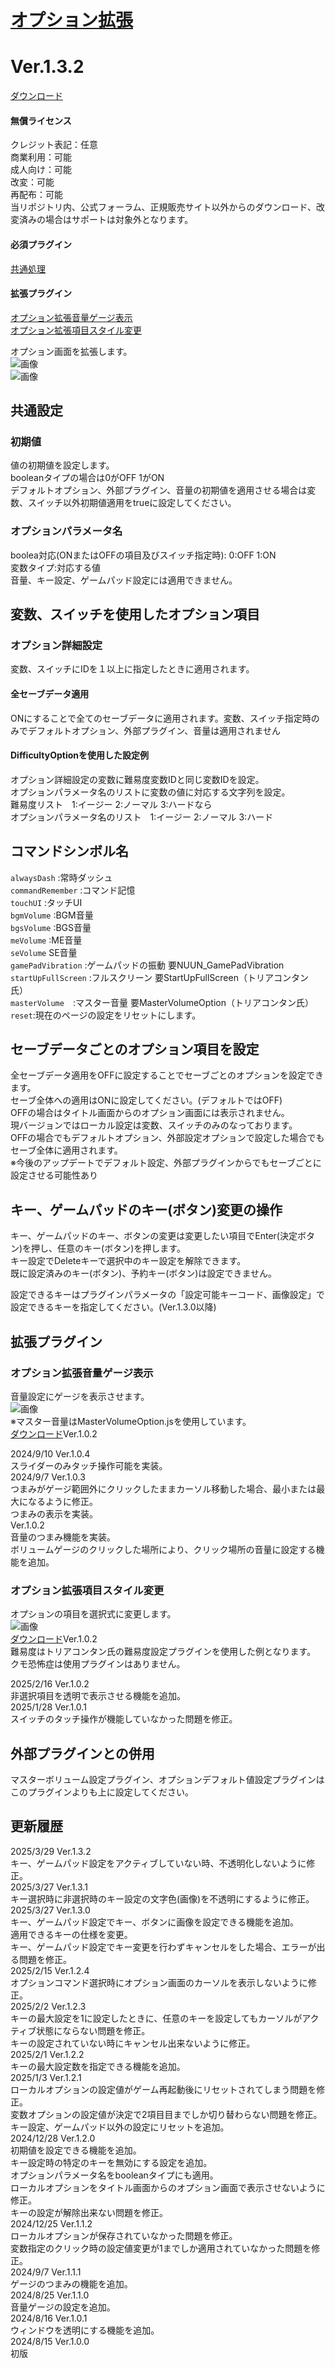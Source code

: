 # [オプション拡張](https://raw.githubusercontent.com/nuun888/MZ/master/NUUN_OptionEx.js)
# Ver.1.3.2
[ダウンロード](https://raw.githubusercontent.com/nuun888/MZ/master/NUUN_OptionEx.js)  
#### 無償ライセンス
クレジット表記：任意  
商業利用：可能  
成人向け：可能  
改変：可能  
再配布：可能  
当リポジトリ内、公式フォーラム、正規販売サイト以外からのダウンロード、改変済みの場合はサポートは対象外となります。  
#### 必須プラグイン
[共通処理](https://github.com/nuun888/MZ/blob/master/README/Base.md)  
#### 拡張プラグイン
[オプション拡張音量ゲージ表示](https://github.com/nuun888/MZ/blob/master/NUUN_OptionEx_2.js)  
[オプション拡張項目スタイル変更](https://github.com/nuun888/MZ/blob/master/NUUN_OptionEx_3.js)  

オプション画面を拡張します。  
![画像](img/OptionEx1.png)  
![画像](img/OptionEx2.png)  

## 共通設定

### 初期値
値の初期値を設定します。  
booleanタイプの場合は0がOFF 1がON  
デフォルトオプション、外部プラグイン、音量の初期値を適用させる場合は変数、スイッチ以外初期値適用をtrueに設定してください。  

### オプションパラメータ名
boolea対応(ONまたはOFFの項目及びスイッチ指定時): 0:OFF 1:ON  
変数タイプ:対応する値  
音量、キー設定、ゲームパッド設定には適用できません。  

## 変数、スイッチを使用したオプション項目
### オプション詳細設定
変数、スイッチにIDを１以上に指定したときに適用されます。  

#### 全セーブデータ適用
ONにすることで全てのセーブデータに適用されます。変数、スイッチ指定時のみでデフォルトオプション、外部プラグイン、音量は適用されません  

#### DifficultyOptionを使用した設定例
オプション詳細設定の変数に難易度変数IDと同じ変数IDを設定。  
オプションパラメータ名のリストに変数の値に対応する文字列を設定。  
難易度リスト　1:イージー 2:ノーマル 3:ハードなら  
オプションパラメータ名のリスト　1:イージー 2:ノーマル 3:ハード  

## コマンドシンボル名
`alwaysDash` :常時ダッシュ  
`commandRemember` :コマンド記憶  
`touchUI` :タッチUI  
`bgmVolume` :BGM音量  
`bgsVolume` :BGS音量  
`meVolume` :ME音量  
`seVolume` SE音量  
`gamePadVibration` :ゲームパッドの振動 要NUUN_GamePadVibration  
`startUpFullScreen` :フルスクリーン 要StartUpFullScreen（トリアコンタン氏）  
`masterVolume`　:マスター音量 要MasterVolumeOption（トリアコンタン氏）  
`reset`:現在のページの設定をリセットにします。  

## セーブデータごとのオプション項目を設定
全セーブデータ適用をOFFに設定することでセーブごとのオプションを設定できます。  
セーブ全体への適用はONに設定してください。(デフォルトではOFF)  
OFFの場合はタイトル画面からのオプション画面には表示されません。  
現バージョンではローカル設定は変数、スイッチのみのなっております。  
OFFの場合でもデフォルトオプション、外部設定オプションで設定した場合でもセーブ全体に適用されます。  
※今後のアップデートでデフォルト設定、外部プラグインからでもセーブごとに設定させる可能性あり  

## キー、ゲームパッドのキー(ボタン)変更の操作
キー、ゲームパッドのキー、ボタンの変更は変更したい項目でEnter(決定ボタン)を押し、任意のキー(ボタン)を押します。  
キー設定でDeleteキーで選択中のキー設定を解除できます。  
既に設定済みのキー(ボタン)、予約キー(ボタン)は設定できません。  

設定できるキーはプラグインパラメータの「設定可能キーコード、画像設定」で設定できるキーを指定してください。(Ver.1.3.0以降)  

## 拡張プラグイン
### オプション拡張音量ゲージ表示
音量設定にゲージを表示させます。  
![画像](img/OptionEx3.png)  
※マスター音量はMasterVolumeOption.jsを使用しています。  
[ダウンロード](https://github.com/nuun888/MZ/blob/master/NUUN_OptionEx_2.js)Ver.1.0.2  

2024/9/10 Ver.1.0.4  
スライダーのみタッチ操作可能を実装。  
2024/9/7 Ver.1.0.3  
つまみがゲージ範囲外にクリックしたままカーソル移動した場合、最小または最大になるように修正。  
つまみの表示を実装。  
Ver.1.0.2   
音量のつまみ機能を実装。  
ボリュームゲージのクリックした場所により、クリック場所の音量に設定する機能を追加。  

### オプション拡張項目スタイル変更
オプションの項目を選択式に変更します。  
![画像](img/OptionEx4.png)  
[ダウンロード](https://github.com/nuun888/MZ/blob/master/NUUN_OptionEx_3.js)Ver.1.0.2  
難易度はトリアコンタン氏の難易度設定プラグインを使用した例となります。  
クモ恐怖症は使用プラグインはありません。  

2025/2/16 Ver.1.0.2  
非選択項目を透明で表示させる機能を追加。  
2025/1/28 Ver.1.0.1  
スイッチのタッチ操作が機能していなかった問題を修正。  

## 外部プラグインとの併用
マスターボリューム設定プラグイン、オプションデフォルト値設定プラグインはこのプラグインよりも上に設定してください。  

## 更新履歴
2025/3/29 Ver.1.3.2  
キー、ゲームパッド設定をアクティブしていない時、不透明化しないように修正。  
2025/3/27 Ver.1.3.1  
キー選択時に非選択時のキー設定の文字色(画像)を不透明にするように修正。  
2025/3/27 Ver.1.3.0  
キー、ゲームパッド設定でキー、ボタンに画像を設定できる機能を追加。  
適用できるキーの仕様を変更。  
キー、ゲームパッド設定でキー変更を行わずキャンセルをした場合、エラーが出る問題を修正。  
2025/2/15 Ver.1.2.4  
オプションコマンド選択時にオプション画面のカーソルを表示しないように修正。  
2025/2/2 Ver.1.2.3  
キーの最大設定を1に設定したときに、任意のキーを設定してもカーソルがアクティブ状態にならない問題を修正。  
キーの設定されていない時にキャンセル出来ないように修正。  
2025/2/1 Ver.1.2.2  
キーの最大設定数を指定できる機能を追加。  
2025/1/3 Ver.1.2.1  
ローカルオプションの設定値がゲーム再起動後にリセットされてしまう問題を修正。    
変数オプションの設定値が決定で2項目目までしか切り替わらない問題を修正。  
キー設定、ゲームパッド以外の設定にリセットを追加。  
2024/12/28 Ver.1.2.0  
初期値を設定できる機能を追加。  
キー設定時の特定のキーを無効にする設定を追加。  
オプションパラメータ名をbooleanタイプにも適用。   
ローカルオプションをタイトル画面からのオプション画面で表示させないように修正。  
キーの設定が解除出来ない問題を修正。  
2024/12/25 Ver.1.1.2  
ローカルオプションが保存されていなかった問題を修正。  
変数指定のクリック時の設定値変更が1までしか適用されていなかった問題を修正。  
2024/9/7 Ver.1.1.1  
ゲージのつまみの機能を追加。  
2024/8/25 Ver.1.1.0  
音量ゲージの設定を追加。  
2024/8/16 Ver.1.0.1  
ウィンドウを透明にする機能を追加。  
2024/8/15 Ver.1.0.0  
初版  
